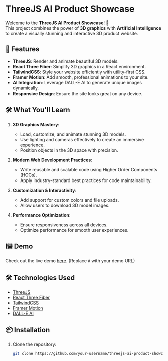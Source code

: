 # ThreeJS AI Product Showcase

Welcome to the **ThreeJS AI Product Showcase**! 🚀  
This project combines the power of **3D graphics** with **Artificial Intelligence** to create a visually stunning and interactive 3D product website.

## 🌟 Features

- **ThreeJS**: Render and animate beautiful 3D models.
- **React Three Fiber**: Simplify 3D graphics in a React environment.
- **TailwindCSS**: Style your website efficiently with utility-first CSS.
- **Framer Motion**: Add smooth, professional animations to your site.
- **AI Integration**: Leverage DALL-E AI to generate unique images dynamically.
- **Responsive Design**: Ensure the site looks great on any device.

## 🛠️ What You'll Learn

1. **3D Graphics Mastery**:
   - Load, customize, and animate stunning 3D models.
   - Use lighting and cameras effectively to create an immersive experience.
   - Position objects in the 3D space with precision.

2. **Modern Web Development Practices**:
   - Write reusable and scalable code using Higher Order Components (HOCs).
   - Apply industry-standard best practices for code maintainability.

3. **Customization & Interactivity**:
   - Add support for custom colors and file uploads.
   - Allow users to download 3D model images.

4. **Performance Optimization**:
   - Ensure responsiveness across all devices.
   - Optimize performance for smooth user experiences.

## 🖼️ Demo

Check out the live demo [here](https://threejs-ai-project-hazel.vercel.app/). (Replace `#` with your demo URL)

## 🛠️ Technologies Used

- [ThreeJS](https://threejs.org/)  
- [React Three Fiber](https://docs.pmnd.rs/react-three-fiber/getting-started/introduction)  
- [TailwindCSS](https://tailwindcss.com/)  
- [Framer Motion](https://www.framer.com/motion/)  
- [DALL-E AI](https://openai.com/dall-e/)

## 📦 Installation

1. Clone the repository:
   ```bash
   git clone https://github.com/your-username/threejs-ai-product-showcase.git
